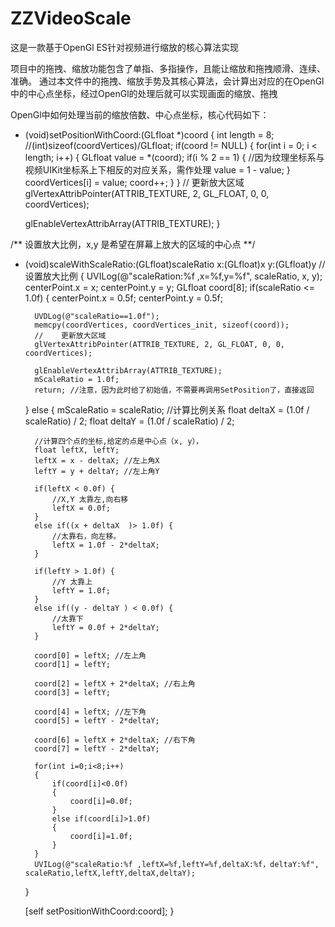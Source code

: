 # ZZVideoScale
这是一款基于OpenGl ES针对视频进行缩放的核心算法实现


项目中的拖拽、缩放功能包含了单指、多指操作，且能让缩放和拖拽顺滑、连续、准确。
通过本文件中的拖拽、缩放手势及其核心算法，会计算出对应的在OpenGl中的中心点坐标，经过OpenGl的处理后就可以实现画面的缩放、拖拽

OpenGl中如何处理当前的缩放倍数、中心点坐标，核心代码如下：

- (void)setPositionWithCoord:(GLfloat *)coord {
    int length = 8; //(int)sizeof(coordVertices)/GLfloat;
    if(coord != NULL) {
        for(int i = 0; i < length; i++) {
            GLfloat value = *(coord);
            if(i % 2 == 1) {
                //因为纹理坐标系与视频UIKit坐标系上下相反的对应关系，需作处理
                value = 1 - value;
            }
            coordVertices[i] = value;
            coord++;
        }
    }
    //    更新放大区域
    glVertexAttribPointer(ATTRIB_TEXTURE, 2, GL_FLOAT, 0, 0, coordVertices);
    
    glEnableVertexAttribArray(ATTRIB_TEXTURE);
}


/**
 设置放大比例，x,y 是希望在屏幕上放大的区域的中心点
 **/
- (void)scaleWithScaleRatio:(GLfloat)scaleRatio x:(GLfloat)x y:(GLfloat)y //设置放大比例
{
    UVILog(@"scaleRation:%f ,x=%f,y=%f", scaleRatio, x, y);
    centerPoint.x = x;
    centerPoint.y = y;
    GLfloat coord[8];
    if(scaleRatio <= 1.0f) {
        centerPoint.x = 0.5f;
        centerPoint.y = 0.5f;
        
        UVDLog(@"scaleRatio==1.0f");
        memcpy(coordVertices, coordVertices_init, sizeof(coord));
        //    更新放大区域
        glVertexAttribPointer(ATTRIB_TEXTURE, 2, GL_FLOAT, 0, 0, coordVertices);
        
        glEnableVertexAttribArray(ATTRIB_TEXTURE);
        mScaleRatio = 1.0f;
        return; //注意，因为此时给了初始值，不需要再调用SetPosition了，直接返回
        
    } else {
        mScaleRatio = scaleRatio;
        //计算比例关系
        float deltaX = (1.0f / scaleRatio) / 2;
        float deltaY = (1.0f / scaleRatio) / 2;
        
        //计算四个点的坐标,给定的点是中心点（x, y），
        float leftX, leftY;
        leftX = x - deltaX; //左上角X
        leftY = y + deltaY; //左上角Y
        
        if(leftX < 0.0f) {
            //X,Y 太靠左,向右移
            leftX = 0.0f;
        }
        else if((x + deltaX  )> 1.0f) {
            //太靠右，向左移。
            leftX = 1.0f - 2*deltaX;
        }
        
        if(leftY > 1.0f) {
            //Y 太靠上
            leftY = 1.0f;
        }
        else if((y - deltaY ) < 0.0f) {
            //太靠下
            leftY = 0.0f + 2*deltaY;
        }
        
        coord[0] = leftX; //左上角
        coord[1] = leftY;
        
        coord[2] = leftX + 2*deltaX; //右上角
        coord[3] = leftY;
        
        coord[4] = leftX; //左下角
        coord[5] = leftY - 2*deltaY;
        
        coord[6] = leftX + 2*deltaX; //右下角
        coord[7] = leftY - 2*deltaY;
        
        for(int i=0;i<8;i++)
        {
            if(coord[i]<0.0f)
            {
                coord[i]=0.0f;
            }
            else if(coord[i]>1.0f)
            {
                coord[i]=1.0f;
            }
        }
        UVILog(@"scaleRatio:%f ,leftX=%f,leftY=%f,deltaX:%f，deltaY:%f", scaleRatio,leftX,leftY,deltaX,deltaY);
        
    }
    
    [self setPositionWithCoord:coord];
}

